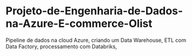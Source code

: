 # Projeto-de-Engenharia-de-Dados-na-Azure-E-commerce-Olist
Pipeline de dados na cloud Azure, criando um Data Warehouse, ETL com Data Factory, processamento com Databriks, 
